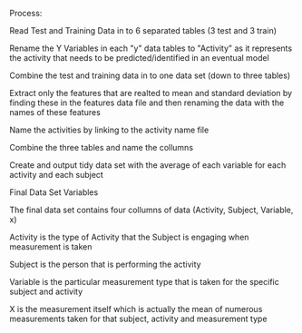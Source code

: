 Process:

Read Test and Training Data in to 6 separated tables (3 test and 3 train)

Rename the Y Variables in each "y" data tables to "Activity" as it represents the activity that needs to be predicted/identified in an eventual model

Combine the test and training data in to one data set (down to three tables)

Extract only the features that are realted to mean and standard deviation by finding these in the features data file and then renaming the data with the names of these features

Name the activities by linking to the activity name file

Combine the three tables and name the collumns

Create and output tidy data set with the average of each variable for each activity and each subject

Final Data Set Variables

The final data set contains four collumns of data (Activity, Subject, Variable, x)

Activity is the type of Activity that the Subject is engaging when measurement is taken

Subject is the person that is performing the activity

Variable is the particular measurement type that is taken for the specific subject and activity

X is the measurement itself which is actually the mean of numerous measurements taken for that subject, activity and measurement type





